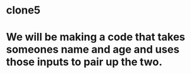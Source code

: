 # clone5
# We will be making a code that takes someones name and age and uses those inputs to pair up the two.
